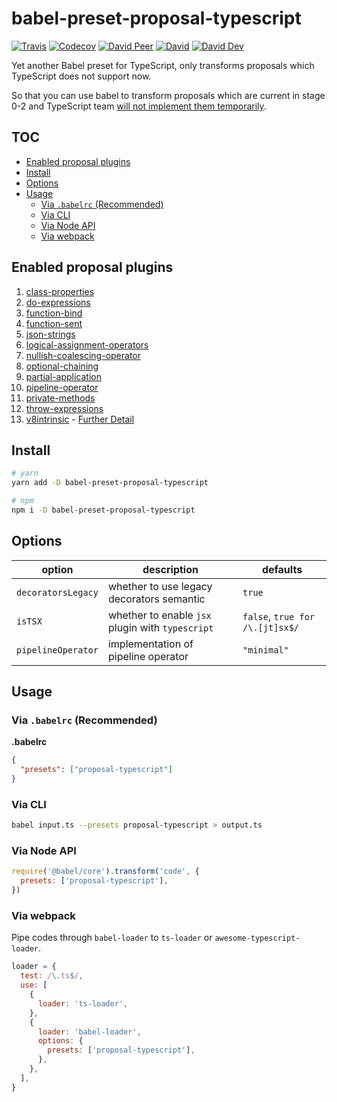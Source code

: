 # babel-preset-proposal-typescript

[![Travis](https://img.shields.io/travis/com/rx-ts/babel-preset-proposal-typescript.svg)](https://travis-ci.com/rx-ts/babel-preset-proposal-typescript)
[![Codecov](https://img.shields.io/codecov/c/github/rx-ts/babel-preset-proposal-typescript.svg)](https://codecov.io/gh/rx-ts/babel-preset-proposal-typescript)
[![David Peer](https://img.shields.io/david/peer/rx-ts/babel-preset-proposal-typescript.svg)](https://david-dm.org/rx-ts/babel-preset-proposal-typescript?type=peer)
[![David](https://img.shields.io/david/rx-ts/babel-preset-proposal-typescript.svg)](https://david-dm.org/rx-ts/babel-preset-proposal-typescript)
[![David Dev](https://img.shields.io/david/dev/rx-ts/babel-preset-proposal-typescript.svg)](https://david-dm.org/rx-ts/babel-preset-proposal-typescript?type=dev)

Yet another Babel preset for TypeScript, only transforms proposals which TypeScript does not support now.

So that you can use babel to transform proposals which are current in stage 0-2 and TypeScript team [will not implement them temporarily](https://github.com/Microsoft/TypeScript/issues/19044#event-1293164503).

## TOC <!-- omit in toc -->

- [Enabled proposal plugins](#enabled-proposal-plugins)
- [Install](#install)
- [Options](#options)
- [Usage](#usage)
  - [Via `.babelrc` (Recommended)](#via-babelrc-recommended)
  - [Via CLI](#via-cli)
  - [Via Node API](#via-node-api)
  - [Via webpack](#via-webpack)

## Enabled proposal plugins

1. [class-properties](https://www.npmjs.com/package/@babel/plugin-proposal-class-properties)
2. [do-expressions](https://www.npmjs.com/package/@babel/plugin-proposal-do-expressions)
3. [function-bind](https://www.npmjs.com/package/@babel/plugin-proposal-function-bind)
4. [function-sent](https://www.npmjs.com/package/@babel/plugin-proposal-function-sent)
5. [json-strings](https://www.npmjs.com/package/@babel/plugin-proposal-json-strings)
6. [logical-assignment-operators](https://www.npmjs.com/package/@babel/plugin-proposal-logical-assignment-operators)
7. [nullish-coalescing-operator](https://www.npmjs.com/package/@babel/plugin-proposal-nullish-coalescing-operator)
8. [optional-chaining](https://www.npmjs.com/package/@babel/plugin-proposal-optional-chaining)
9. [partial-application](https://www.npmjs.com/package/@babel/plugin-proposal-partial-application)
10. [pipeline-operator](https://www.npmjs.com/package/@babel/plugin-proposal-pipeline-operator)
11. [private-methods](https://www.npmjs.com/package/@babel/plugin-proposal-private-methods)
12. [throw-expressions](https://www.npmjs.com/package/@babel/plugin-proposal-throw-expressions)
13. [v8intrinsic](./v8intrinsic.js) - [Further Detail](https://babeljs.io/blog/2019/09/05/7.6.0#v8-intrinsic-runtime-functions-parsing-10148-https-githubcom-babel-babel-pull-10148)

## Install

```sh
# yarn
yarn add -D babel-preset-proposal-typescript

# npm
npm i -D babel-preset-proposal-typescript
```

## Options

| option             | description                                      | defaults                        |
| ------------------ | ------------------------------------------------ | ------------------------------- |
| `decoratorsLegacy` | whether to use legacy decorators semantic        | `true`                          |
| `isTSX`            | whether to enable `jsx` plugin with `typescript` | `false`, `true for /\.[jt]sx$/` |
| `pipelineOperator` | implementation of pipeline operator              | `"minimal"`                     |

## Usage

### Via `.babelrc` (Recommended)

**.babelrc**

```json
{
  "presets": ["proposal-typescript"]
}
```

### Via CLI

```sh
babel input.ts --presets proposal-typescript > output.ts
```

### Via Node API

```js
require('@babel/core').transform('code', {
  presets: ['proposal-typescript'],
})
```

### Via webpack

Pipe codes through `babel-loader` to `ts-loader` or `awesome-typescript-loader`.

```js
loader = {
  test: /\.ts$/,
  use: [
    {
      loader: 'ts-loader',
    },
    {
      loader: 'babel-loader',
      options: {
        presets: ['proposal-typescript'],
      },
    },
  ],
}
```
